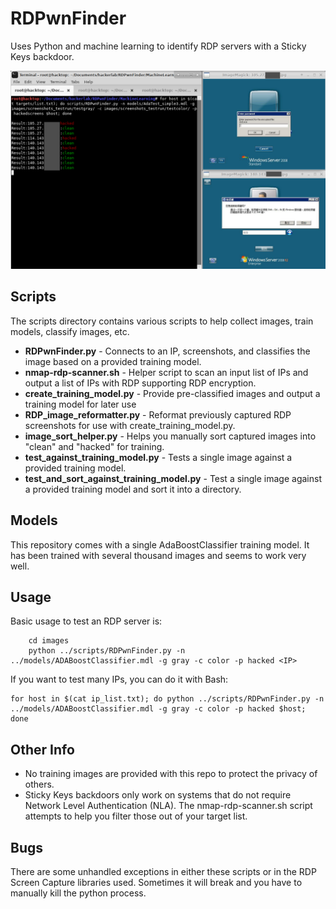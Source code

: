 # RDPwnFinder
Uses Python and machine learning to identify RDP servers with a Sticky Keys backdoor.

![Example Screenshot](/ExampleScreenshot.png)

## Scripts
The scripts directory contains various scripts to help collect images, train models, classify images, etc.
* **RDPwnFinder.py** - Connects to an IP, screenshots, and classifies the image based on a provided training model.
* **nmap-rdp-scanner.sh** - Helper script to scan an input list of IPs and output a list of IPs with RDP supporting RDP encryption.
* **create_training_model.py** - Provide pre-classified images and output a training model for later use
* **RDP_image_reformatter.py** - Reformat previously captured RDP screenshots for use with create_training_model.py.
* **image_sort_helper.py** - Helps you manually sort captured images into "clean" and "hacked" for training.
* **test_against_training_model.py** - Tests a single image against a provided training model.
* **test_and_sort_against_training_model.py** - Test a single image against a provided training model and sort it into a directory.

## Models
This repository comes with a single AdaBoostClassifier training model. It has been trained with several thousand images and seems to work very well.

## Usage
Basic usage to test an RDP server is:
```
    cd images
    python ../scripts/RDPwnFinder.py -n ../models/ADABoostClassifier.mdl -g gray -c color -p hacked <IP>
```

If you want to test many IPs, you can do it with Bash:
```
for host in $(cat ip_list.txt); do python ../scripts/RDPwnFinder.py -n ../models/ADABoostClassifier.mdl -g gray -c color -p hacked $host; done
```

## Other Info
* No training images are provided with this repo to protect the privacy of others.
* Sticky Keys backdoors only work on systems that do not require Network Level Authentication (NLA). The nmap-rdp-scanner.sh script attempts to help you filter those out of your target list.

## Bugs
There are some unhandled exceptions in either these scripts or in the RDP Screen Capture libraries used. Sometimes it will break and you have to manually kill the python process.